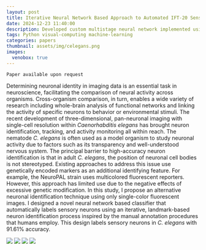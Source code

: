 ```yaml
---
layout: post
title: Iterative Neural Network Based Approach to Automated IFT-20 Sensory Neuron Identification in <i>Caenorhabditis elegans</i>
date: 2024-12-23 11:40:00
description: Developed custom multistage neural network implemented using <code>PyTorch</code> to classify 22 sensory neurons in the IFT-20 subunit of the <i>C. elegans</i> brain. <code>Paper available upon request</code>
tags: Python visual-computing machine-learning
categories: papers
thumbnail: assets/img/celegans.png
images:
  venobox: true
---
```


``Paper available upon request``

Determining neuronal identity in imaging data is an essential task in neuroscience, facilitating the comparison of neural activity across organisms. Cross-organism comparison, in turn, enables a wide variety of research including whole-brain analysis of functional networks and linking the activity of specific neurons to behavior or environmental stimuli. The recent development of three-dimensional, pan-neuronal imaging with single-cell resolution within *Caenorhabditis elegans* has brought neuron identification, tracking, and activity monitoring all within reach. The nematode *C. elegans* is often used as a model organism to study neuronal activity due to factors such as its transparency and well-understood nervous system. The principal barrier to high-accuracy neuron identification is that in adult *C. elegans*, the position of neuronal cell bodies is not stereotyped. Existing approaches to address this issue use genetically encoded markers as an additional identifying feature. For example, the NeuroPAL strain uses multicolored fluorescent reporters. However, this approach has limited use due to the negative effects of excessive genetic modification. In this study, I propose an alternative neuronal identification technique using only single-color fluorescent images. I designed a novel neural network based classifier that automatically labels sensory neurons using an iterative, landmark-based neuron identification process inspired by the manual annotation procedures that humans employ. This design labels sensory neurons in *C. elegans* with 91.61% accuracy.

<div class="social">
<a class="venobox" data-gall="myGallery1" href="../../../assets/img/65wormxy.png"><img src="../../../assets/img/65wormxysmall.png" /></a>
<a class="venobox" data-gall="myGallery1" href="../../../assets/img/65wormxz.png"><img src="../../../assets/img/65wormxzsmall.png" /></a>
<a class="venobox" data-gall="myGallery1" href="../../../assets/img/65wormyz.png"><img src="../../../assets/img/65wormyzsmall.png" /></a>
<a class="venobox" data-gall="myGallery1" href="../../../assets/img/65worm.png"><img src="../../../assets/img/65wormsmall.png" /></a>
</div>
